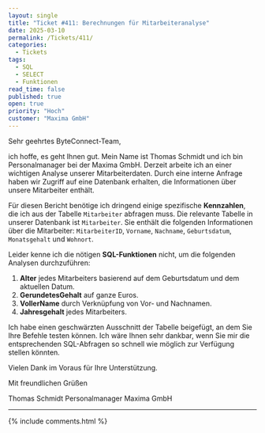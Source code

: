 ```yaml
---
layout: single
title: "Ticket #411: Berechnungen für Mitarbeiteranalyse"
date: 2025-03-10
permalink: /Tickets/411/
categories:
  - Tickets
tags:
  - SQL
  - SELECT
  - Funktionen
read_time: false
published: true
open: true
priority: "Hoch"
customer: "Maxima GmbH"
---
```


Sehr geehrtes ByteConnect-Team,

ich hoffe, es geht Ihnen gut. Mein Name ist Thomas Schmidt und ich bin Personalmanager bei der Maxima GmbH. Derzeit arbeite ich an einer wichtigen Analyse unserer Mitarbeiterdaten. Durch eine interne Anfrage haben wir Zugriff auf eine Datenbank erhalten, die Informationen über unsere Mitarbeiter enthält.

Für diesen Bericht benötige ich dringend einige spezifische **Kennzahlen**, die ich aus der Tabelle `Mitarbeiter` abfragen muss. Die relevante Tabelle in unserer Datenbank ist `Mitarbeiter`. Sie enthält die folgenden Informationen über die Mitarbeiter: `MitarbeiterID`, `Vorname`, `Nachname`, `Geburtsdatum`, `Monatsgehalt` und `Wohnort`.

Leider kenne ich die nötigen **SQL-Funktionen** nicht, um die folgenden Analysen durchzuführen:

1. **Alter** jedes Mitarbeiters basierend auf dem Geburtsdatum und dem aktuellen Datum.
2. **GerundetesGehalt** auf ganze Euros.
3. **VollerName** durch Verknüpfung von Vor- und Nachnamen.
4. **Jahresgehalt** jedes Mitarbeiters.

Ich habe einen geschwärzten Ausschnitt der Tabelle beigefügt, an dem Sie Ihre Befehle testen können. Ich wäre Ihnen sehr dankbar, wenn Sie mir die entsprechenden SQL-Abfragen so schnell wie möglich zur Verfügung stellen könnten.

Vielen Dank im Voraus für Ihre Unterstützung.

Mit freundlichen Grüßen

Thomas Schmidt
Personalmanager
Maxima GmbH

---

{% include comments.html %}